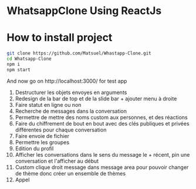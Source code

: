 # WhatsappClone Using ReactJs

# How to install project

```bash
git clone https://github.com/Matsuel/Whastapp-Clone.git
cd Whatsapp-Clone
npm i
npm start 
```

And now go on http://localhost:3000/ for test app

<ol>
<li>Destructurer les objets envoyes en arguments</li>
<li>Redesign de la bar de top et de la slide bar + ajouter menu à droite</li>
<li>Faire statut en ligne ou non</li>
<li>Recherche de messages dans la conversation</li>
<li>Permettre de mettre des noms custom aux personnes, et des réactions</li>
<li>Faire du chiffrement de bout en bout avec des clés publiques et privées différentes pour chaque conversation</li>
<li>Faire envoie de fichier</li>
<li>Permettre les groupes</li>
<li>Edition du profil</li>
<li>Afficher les conversations dans le sens du message le + récent, pin une conversation et l'afficher au début</li>
<li>Custom clique droit message dans message area pour pouvoir changer de thème donc créer un ensemble de thèmes</li>
<li>Appel</li>
</ol>